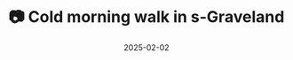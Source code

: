 ---
title: '📷 Cold morning walk in s-Graveland'
date: '2025-02-02'
image: 'https://cdn.diblasio.social/static/photos/2025/20250202_103258.jpg'
alt_text: "A frosty path under a large, bare tree in 's-Graveland, Netherlands."
tags:
  - "#Photography"
  - "#Netherlands"
  - "#Ankeveensepad"
  - "#Nature"
  - "#Trees"
  - "#Landscape"
  - "#FujifilmXT4"
  - "#WinterScene"
  - "#NaturePhotography"
  - "#NoordHolland"
  - "#sGraveland"
  - "#SOOC"
description: ''
created_date: '2025-02-02'
location: "Ankeveensepad, 's-Graveland, Wijdemeren, Noord-Holland, Nederland, 1243 HZ, Nederland"
exif_data: "FUJIFILM X-T4 XF100-400mmF4.5-5.6 R LM OIS WR (1/640 | f/7.1 | ISO 200)"
draft: false
---